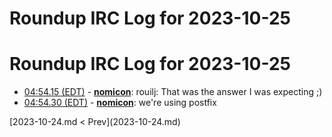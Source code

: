 # Roundup IRC Log for 2023-10-25 #
# Roundup IRC Log for 2023-10-25
* <a href="#04:54.15" id="04:54.15">04:54.15 (EDT)</a> - __[nomicon](https://github.com/nomicon)__: rouilj: That was the answer I was expecting ;)
* <a href="#04:54.30" id="04:54.30">04:54.30 (EDT)</a> - __[nomicon](https://github.com/nomicon)__: we're using postfix

<div class="inpage-footer">
[2023-10-24.md < Prev](2023-10-24.md)
</div>
